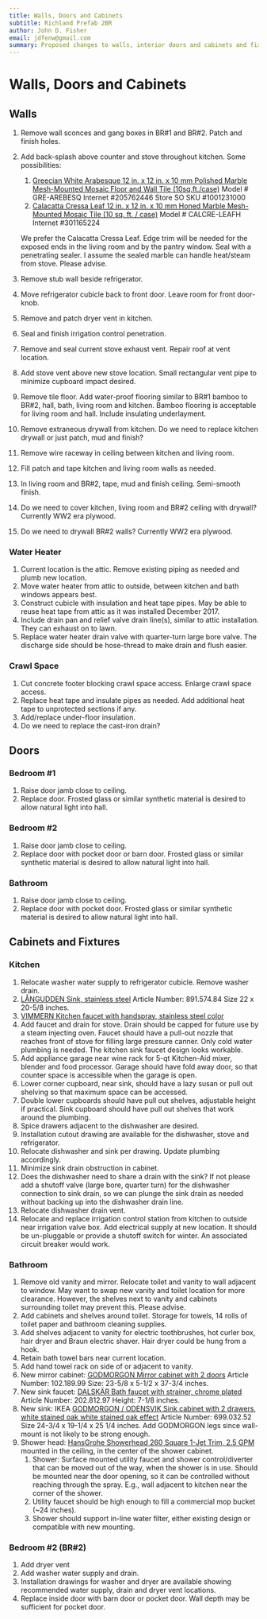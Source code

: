 ```yaml
---
title: Walls, Doors and Cabinets
subtitle: Richland Prefab 2BR
author: John D. Fisher
email: jdfenw@gmail.com
summary: Proposed changes to walls, interior doors and cabinets and fixtures.
---
```


# Walls, Doors and Cabinets

## Walls

1. Remove wall sconces and gang boxes in BR#1 and BR#2. Patch and finish holes.
2. Add back-splash above counter and stove throughout kitchen. Some possibilities:
    1. [Greecian White Arabesque 12 in. x 12 in. x 10 mm Polished Marble Mesh-Mounted Mosaic Floor and Wall Tile (10sq.ft./case)](https://www.homedepot.com/p/MSI-Greecian-White-Arabesque-12-in-x-12-in-x-10-mm-Polished-Marble-Mesh-Mounted-Mosaic-Floor-and-Wall-Tile-10sq-ft-case-GRE-AREBESQ/205762446 "Home Depot Tile Backsplashes") Model # GRE-AREBESQ Internet #205762446 Store SO SKU #1001231000
    2. [Calacatta Cressa Leaf 12 in. x 12 in. x 10 mm Honed Marble Mesh-Mounted Mosaic Tile (10 sq. ft. / case)](https://www.homedepot.com/p/MSI-Calacatta-Cressa-Leaf-12-in-x-12-in-x-10-mm-Honed-Marble-Mesh-Mounted-Mosaic-Tile-10-sq-ft-case-CALCRE-LEAFH/301165224 "Home Depot Tile") Model # CALCRE-LEAFH Internet #301165224

   We prefer the Calacatta Cressa Leaf. Edge trim will be needed for the exposed ends in the living room and by the pantry window. Seal with a penetrating sealer. I assume the sealed marble can handle heat/steam from stove. Please advise.

3. Remove stub wall beside refrigerator.
4. Move refrigerator cubicle back to front door. Leave room for front
   door-knob.
5. Remove and patch dryer vent in kitchen.
6. Seal and finish irrigation control penetration.
7. Remove and seal current stove exhaust vent. Repair roof at vent location.
8. Add stove vent above new stove location. Small rectangular vent pipe to
   minimize cupboard impact desired.
9. Remove tile floor. Add water-proof flooring similar to BR#1 bamboo to BR#2,
   hall, bath, living room and kitchen. Bamboo flooring is acceptable for
   living room and hall. Include insulating underlayment.
10. Remove extraneous drywall from kitchen. Do we need to replace kitchen
    drywall or just patch, mud and finish?
11. Remove wire raceway in ceiling between kitchen and living room.
12. Fill patch and tape kitchen and living room walls as needed.
13. In living room and BR#2, tape, mud and finish ceiling. Semi-smooth finish.
14. Do we need to cover kitchen, living room and BR#2 ceiling with drywall?
    Currently WW2 era plywood.
15. Do we need to drywall BR#2 walls? Currently WW2 era plywood.

### Water Heater

1. Current location is the attic. Remove existing piping as needed and plumb
   new location.
2. Move water heater from attic to outside, between kitchen and bath windows
   appears best.
3. Construct cubicle with insulation and heat tape pipes. May be able to reuse
   heat tape from attic as it was installed December 2017.
4. Include drain pan and relief valve drain line(s), similar to attic
   installation. They can exhaust on to lawn.
5. Replace water heater drain valve with quarter-turn large bore valve. The
   discharge side should be hose-thread to make drain and flush easier.

### Crawl Space

1. Cut concrete footer blocking crawl space access. Enlarge crawl space access.
2. Replace heat tape and insulate pipes as needed. Add additional heat tape to unprotected sections if any.
3. Add/replace under-floor insulation.
4. Do we need to replace the cast-iron drain?

## Doors

### Bedroom #1

1. Raise door jamb close to ceiling.
2. Replace door. Frosted glass or similar synthetic material is desired to allow natural light into hall.

### Bedroom #2

1. Raise door jamb close to ceiling.
2. Replace door with pocket door or barn door. Frosted glass or similar synthetic material is desired to allow natural light into hall.

### Bathroom

1. Raise door jamb close to ceiling.
2. Replace door with pocket door. Frosted glass or similar synthetic material is desired to allow natural light into hall.

## Cabinets and Fixtures

### Kitchen

1. Relocate washer water supply to refrigerator cubicle. Remove washer drain.
2. [LÅNGUDDEN Sink, stainless steel](https://www.ikea.com/us/en/catalog/products/S89157484/ "LÅNGUDDEN") Article Number: 891.574.84 Size 22 x 20-5/8 inches.
3. [VIMMERN Kitchen faucet with handspray, stainless steel color](https://www.ikea.com/us/en/catalog/products/10305289/ "VIMMERN")
4. Add faucet and drain for stove. Drain should be capped for future use by a steam injecting oven. Faucet should have a pull-out nozzle that reaches front of stove for filling large pressure canner. Only cold water plumbing is needed. The kitchen sink faucet design looks workable.
5. Add appliance garage near wine rack for 5-qt Kitchen-Aid mixer, blender and food processor. Garage should have fold away door, so that counter space is accessible when the garage is open.
6. Lower corner cupboard, near sink, should have a lazy susan or pull out shelving so that maximum space can be accessed.
7. Double lower cupboards should have pull out shelves, adjustable height if practical. Sink cupboard should have pull out shelves that work around the plumbing.
8. Spice drawers adjacent to the dishwasher are desired.
9. Installation cutout drawing are available for the dishwasher, stove and refrigerator.
9. Relocate dishwasher and sink per drawing. Update plumbing accordingly.
10. Minimize sink drain obstruction in cabinet.
11. Does the dishwasher need to share a drain with the sink? If not please add a shutoff valve (large bore, quarter turn) for the dishwasher connection to sink drain, so we can plunge the sink drain as needed without backing up into the dishwasher drain line.
12. Relocate dishwasher drain vent.
13. Relocate and replace irrigation control station from kitchen to outside near irrigation valve box. Add electrical supply at new location. It should be un-pluggable or provide a shutoff switch for winter. An associated circuit breaker would work.

### Bathroom

1. Remove old vanity and mirror. Relocate toilet and vanity to wall adjacent to
   window. May want to swap new vanity and toilet location for more clearance.
   However, the shelves next to vanity and cabinets surrounding toilet may
   prevent this. Please advise.
2. Add cabinets and shelves around toilet. Storage for towels, 14 rolls of
   toilet paper and bathroom cleaning supplies.
3. Add shelves adjacent to vanity for electric toothbrushes, hot curler box,
   hair dryer and Braun electric shaver. Hair dryer could be hung from a hook.
4. Retain bath towel bars near current location.
5. Add hand towel rack on side of or adjacent to vanity.
6. New mirror cabinet: [GODMORGON Mirror cabinet with 2 doors](https://www.ikea.com/us/en/catalog/products/10218999/ "GODMORGON") Article Number: 102.189.99 Size: 23-5/8 x 5-1/2 x 37-3/4 inches.
7. New sink faucet: [DALSKÄR Bath faucet with strainer, chrome plated](https://www.ikea.com/us/en/catalog/products/20281297/ "DALSKÄR") Article Number: 202.812.97 Height: 7-1/8 inches.
8. New sink: IKEA [GODMORGON / ODENSVIK Sink cabinet with 2 drawers, white stained oak white stained oak effect](https://www.ikea.com/us/en/catalog/products/S29247322/#/S69903252 "GODMORGON / ODENSVIK") Article Number: 699.032.52 Size 24-3/4 x 19-1/4 x 25 1/4 inches. Add GODMORGON legs since wall-mount is not likely to be strong enough.
9. Shower head: [HansGrohe Showerhead 260 Square 1-Jet Trim, 2.5 GPM](http://www.hansgrohe-usa.com/articledetail.html?article=26481001&fsid=0x0000713100007511#l=product-recommendation-similar "HansGrohe Showerhead") mounted in the ceiling, in the center of the shower cabinet.
    1. Shower: Surface mounted utility faucet and shower control/diverter that
       can be moved out of the way, when the shower is in use. Should be
       mounted near the door opening, so it can be controlled without reaching
       through the spray. E.g., wall adjacent to kitchen near the corner of the
       shower.
    2. Utility faucet should be high enough to fill a commercial mop bucket
       (~24 inches).
    3. Shower should support in-line water filter, either existing design or
       compatible with new mounting.

### Bedroom #2 (BR#2)

1. Add dryer vent
2. Add washer water supply and drain.
3. Installation drawings for washer and dryer are available showing recommended
   water supply, drain and dryer vent locations.
4. Replace inside door with barn door or pocket door. Wall depth may be
   sufficient for pocket door.
